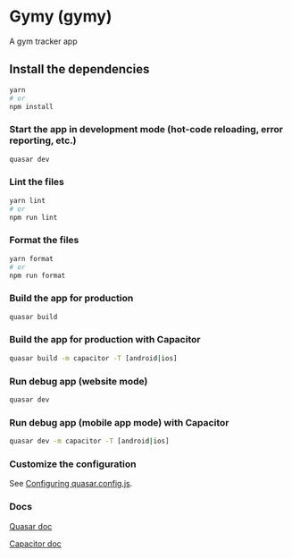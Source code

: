 # Gymy (gymy)

A gym tracker app

## Install the dependencies
```bash
yarn
# or
npm install
```

### Start the app in development mode (hot-code reloading, error reporting, etc.)
```bash
quasar dev
```


### Lint the files
```bash
yarn lint
# or
npm run lint
```


### Format the files
```bash
yarn format
# or
npm run format
```



### Build the app for production
```bash
quasar build
```


### Build the app for production with Capacitor
```bash
quasar build -m capacitor -T [android|ios]
```


### Run debug app (website mode)
```bash
quasar dev
```


### Run debug app (mobile app mode) with Capacitor
```bash
quasar dev -m capacitor -T [android|ios]
```


### Customize the configuration
See [Configuring quasar.config.js](https://v2.quasar.dev/quasar-cli-vite/quasar-config-js).


### Docs
[Quasar doc](https://quasar.dev/docs)

[Capacitor doc](https://capacitorjs.com/docs)
